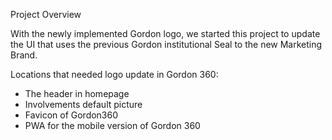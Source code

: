 Project Overview

With the newly implemented Gordon logo, we started this project to update the UI that uses the previous Gordon institutional Seal to the new Marketing Brand.

Locations that needed logo update in Gordon 360:

- The header in homepage
- Involvements default picture
- Favicon of Gordon360
- PWA for the mobile version of Gordon 360
